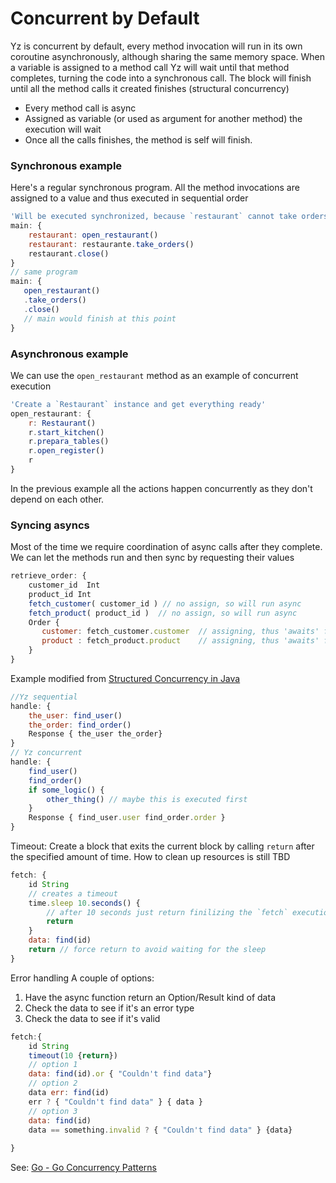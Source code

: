 # Concurrent by Default 
Yz is concurrent by default, every method invocation will run in its own coroutine asynchronously, although sharing the same memory space.
When a variable is assigned to a method call Yz will wait until that method completes, turning the code into a synchronous call. 
The block will finish until all the method calls it created finishes (structural concurrency)

- Every method call is async
- Assigned as variable (or used as argument for another method) the execution will wait
- Once all the calls finishes, the method is self will finish. 

### Synchronous example
Here's a regular synchronous program. All the method invocations are assigned to a value and thus executed in sequential order
```javascript
'Will be executed synchronized, because `restaurant` cannot take orders or close before it opens'
main: {
    restaurant: open_restaurant()
    restaurant: restaurante.take_orders()
    restaurant.close()
}
// same program 
main: {
   open_restaurant()
   .take_orders()
   .close()
   // main would finish at this point
}
```
### Asynchronous example

We can use the `open_restaurant` method as an example of concurrent execution
```javascript
'Create a `Restaurant` instance and get everything ready'
open_restaurant: {
    r: Restaurant()
    r.start_kitchen()
    r.prepara_tables()
    r.open_register()
    r
}
```
In the previous example all the actions happen concurrently as they don't depend on each other. 


### Syncing asyncs 
Most of the time we require coordination of async calls after they complete. 
We can let the methods run and then sync by requesting their values

```javascript
retrieve_order: {
    customer_id  Int
    product_id Int
    fetch_customer( customer_id ) // no assign, so will run async
    fetch_product( product_id )  // no assign, so will run async
    Order {
       customer: fetch_customer.customer  // assigning, thus 'awaits' for methos completion
       product : fetch_product.product    // assigning, thus 'awaits' for methos completion
    }
}    
```

Example modified from [Structured Concurrency in Java](https://openjdk.org/jeps/428#:~:text=For%20example%2C%20in%20this%20single%2Dthreaded%20version%20of%20handle()%20the%20task%2Dsubtask%20relationship%20is%20apparent%20from%20the%20syntactic%20structure%3A)
```javascript
//Yz sequential
handle: {
    the_user: find_user()
    the_order: find_order()
    Response { the_user the_order}
}
// Yz concurrent
handle: {
    find_user()
    find_order()
    if some_logic() {
        other_thing() // maybe this is executed first
    }
    Response { find_user.user find_order.order }
}
```

Timeout: 
Create a block that exits the current block by calling `return` after the specified amount of time. How to clean up resources is still TBD

```javascript
fetch: {
    id String
    // creates a timeout
    time.sleep 10.seconds() {
        // after 10 seconds just return finilizing the `fetch` execution
        return
    }
    data: find(id)
    return // force return to avoid waiting for the sleep
}
```

Error handling
A couple of options:
1. Have the async function return an Option/Result kind of data 
2. Check the data to see if it's an error type
3. Check the data to see if it's valid

```javascript
fetch:{
    id String
    timeout(10 {return})
    // option 1
    data: find(id).or { "Couldn't find data"} 
    // option 2
    data err: find(id)
    err ? { "Couldn't find data" } { data } 
    // option 3
    data: find(id)
    data == something.invalid ? { "Couldn't find data" } {data}
    
}
```


See: [Go - Go Concurrency Patterns](Go%20-%20Go%20Concurrency%20Patterns.md)
